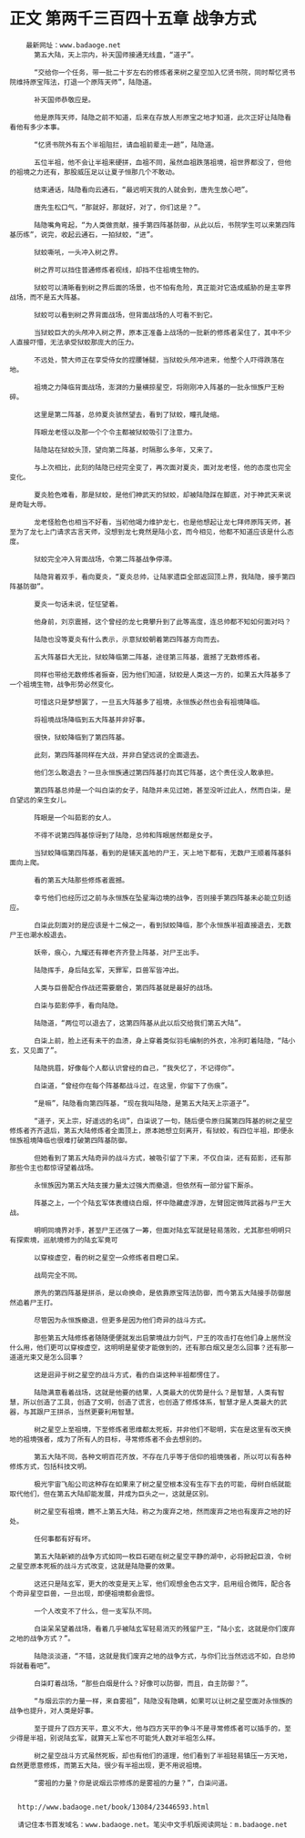 # 正文 第两千三百四十五章 战争方式
        最新网址：www.badaoge.net
          第五大陆，天上宗内，补天国师接通无线蛊，“道子”。
      
          “交给你一个任务，带一批二十岁左右的修炼者来树之星空加入忆贤书院，同时帮忆贤书院维持原宝阵法，打退一个原阵天师”，陆隐道。
      
          补天国师恭敬应是。
      
          他是原阵天师，陆隐之前不知道，后来在存放人形原宝之地才知道，此次正好让陆隐看看他有多少本事。
      
          “忆贤书院外有五个半祖阻拦，请血祖前辈走一趟”，陆隐道。
      
          五位半祖，他不会让半祖来硬拼，血祖不同，虽然血祖跌落祖境，祖世界都没了，但他的祖境之力还有，那股威压足以让夏子恒那几个不敢动。
      
          结束通话，陆隐看向云通石，“最迟明天我的人就会到，唐先生放心吧”。
      
          唐先生松口气，“那就好，那就好，对了，你们这是？”。
      
          陆隐嘴角弯起，“为人类做贡献，接手第四阵基防御，从此以后，书院学生可以来第四阵基历练”，说完，收起云通石，一拍狱蛟，“进”。
      
          狱蛟嘶吼，一头冲入树之界。
      
          树之界可以挡住普通修炼者视线，却挡不住祖境生物的。
      
          狱蛟可以清晰看到树之界后面的场景，也不怕有危险，真正能对它造成威胁的是主宰界战场，而不是五大阵基。
      
          狱蛟可以看到树之界背面战场，但背面战场的人可看不到它。
      
          当狱蛟巨大的头颅冲入树之界，原本正准备上战场的一批新的修炼者呆住了，其中不少人直接吓懵，无法承受狱蛟那庞大的压力。
      
          不远处，赞大师正在享受侍女的捏腰锤腿，当狱蛟头颅冲进来，他整个人吓得跌落在地。
      
          祖境之力降临背面战场，澎湃的力量横掠星空，将刚刚冲入阵基的一批永恒族尸王粉碎。
      
          这里是第二阵基，总帅夏炎骇然望去，看到了狱蛟，瞳孔陡缩。
      
          阵眼龙老怪以及那一个个令主都被狱蛟吸引了注意力。
      
          陆隐站在狱蛟头顶，望向第二阵基，时隔那么多年，又来了。
      
          与上次相比，此刻的陆隐已经完全变了，再次面对夏炎，面对龙老怪，他的态度也完全变化。
      
          夏炎脸色难看，那是狱蛟，是他们神武天的狱蛟，却被陆隐踩在脚底，对于神武天来说是奇耻大辱。
      
          龙老怪脸色也相当不好看，当初他竭力维护龙七，也是他想起让龙七拜师原阵天师，甚至为了龙七上门请求古言天师，没想到龙七竟然是陆小玄，而今相见，他都不知道应该是什么态度。
      
          狱蛟完全冲入背面战场，令第二阵基战争停滞。
      
          陆隐背着双手，看向夏炎，“夏炎总帅，让陆家遗臣全部返回顶上界，我陆隐，接手第四阵基防御”。
      
          夏炎一句话未说，怔怔望着。
      
          他身前，刘京震撼，这个曾经的龙七竟攀升到了此等高度，连总帅都不知如何面对吗？
      
          陆隐也没等夏炎有什么表示，示意狱蛟朝着第四阵基方向而去。
      
          五大阵基巨大无比，狱蛟降临第二阵基，途径第三阵基，震撼了无数修炼者。
      
          同样也带给无数修炼者振奋，因为他们知道，狱蛟是人类这一方的，如果五大阵基多了一个祖境生物，战争形势必然变化。
      
          可惜这只是梦想罢了，一旦五大阵基多了祖境，永恒族必然也会有祖境降临。
      
          将祖境战场降临到五大阵基并非好事。
      
          很快，狱蛟降临到了第四阵基。
      
          此刻，第四阵基同样在大战，并非白望远说的全面退去。
      
          他们怎么敢退去？一旦永恒族通过第四阵基打向其它阵基，这个责任没人敢承担。
      
          第四阵基总帅是一个叫白柒的女子，陆隐并未见过她，甚至没听过此人，然而白柒，是白望远的亲生女儿。
      
          阵眼是一个叫茹影的女人。
      
          不得不说第四阵基惊讶到了陆隐，总帅和阵眼居然都是女子。
      
          当狱蛟降临第四阵基，看到的是铺天盖地的尸王，天上地下都有，无数尸王顺着阵基斜面向上爬。
      
          看的第五大陆那些修炼者震撼。
      
          幸亏他们也经历过之前与永恒族在坠星海边境的战争，否则接手第四阵基未必能立刻适应。
      
          白柒此刻面对的是应该是十二候之一，看到狱蛟降临，那个永恒族半祖直接退去，无数尸王也潮水般退去。
      
          妖帝，痕心，九耀还有禅老齐齐登上阵基，对尸王出手。
      
          陆隐挥手，身后陆玄军，天罪军，巨兽军皆冲出。
      
          人类与巨兽配合作战还需要磨合，第四阵基就是最好的战场。
      
          白柒与茹影停手，看向陆隐。
      
          陆隐道，“两位可以退去了，这第四阵基从此以后交给我们第五大陆”。
      
          白柒上前，脸上还有未干的血渍，身上穿着类似羽毛编制的外衣，冷冽盯着陆隐，“陆小玄，又见面了”。
      
          陆隐挑眉，好像每个人都认识曾经的自己，“我失忆了，不记得你”。
      
          白柒道，“曾经你在每个阵基都战斗过，在这里，你留下了伤痕”。
      
          “是嘛”，陆隐看向第四阵基，“现在我叫陆隐，是第五大陆天上宗道子”。
      
          “道子，天上宗，好遥远的名词”，白柒说了一句，随后便令原归属第四阵基的树之星空修炼者齐齐退后，第五大陆修炼者全面顶上，原本她想立刻离开，有狱蛟，有四位半祖，即便永恒族祖境降临也很难打破第四阵基防御。
      
          但她看到了第五大陆奇异的战斗方式，被吸引留了下来，不仅白柒，还有茹影，还有那那些令主也都惊讶望着战场。
      
          永恒族因为第五大陆支援力量太过强大而撤退，但依然有一部分留下厮杀。
      
          阵基之上，一个个陆玄军体表缠绕白烟，怀中隐藏虚浮游，左臂固定微阵武器与尸王大战。
      
          明明同境界对手，甚至尸王还强了一筹，但面对陆玄军就是轻易落败，尤其那些明明只有探索境，巡航境修为的陆玄军竟可
      
          以穿梭虚空，看的树之星空一众修炼者目瞪口呆。
      
          战局完全不同。
      
          原先的第四阵基是拼杀，是以命换命，是依靠原宝阵法防御，而今第五大陆接手防御居然追着尸王打。
      
          尽管因为永恒族撤退，但更多是因为他们奇异的战斗方式。
      
          那些第五大陆修炼者随随便便就发出启蒙境战力剑气，尸王的攻击打在他们身上居然没什么用，他们更可以穿梭虚空，这明明是星使才能做到的，还有那白烟又是怎么回事？还有那一道道光束又是怎么回事？
      
          这是迥异于树之星空的战斗方式，看的白柒这种半祖都愣住了。
      
          陆隐满意看着战场，这就是他要的结果，人类最大的优势是什么？是智慧，人类有智慧，所以创造了工具，创造了文明，创造了谎言，也创造了修炼体系，智慧才是人类最大的武器，与其跟尸王拼杀，当然更要利用智慧。
      
          树之星空上至祖境，下至修炼者思维都太死板，并非他们不聪明，实在是这里有改天换地的祖境强者，成为了所有人的目标，寻常修炼者不会去想别的。
      
          第五大陆不同，各种文明百花齐放，不存在几乎等于信仰的祖境强者，所以可以有各种修炼方式，包括科技文明。
      
          极光宇宙飞船公司这种存在如果来了树之星空根本没有生存下去的可能，母树白纸就能取代他们，但在第五大陆却能发展，并成为巨头之一，这就是区别。
      
          树之星空有祖境，瞧不上第五大陆，称之为废弃之地，然而废弃之地也有废弃之地的好处。
      
          任何事都有好有坏。
      
          第五大陆新颖的战争方式如同一枚巨石砸在树之星空平静的湖中，必将掀起巨浪，令树之星空原本死板的战斗方式改变，这就是陆隐要的效果。
      
          这还只是陆玄军，更大的改变是天上军，他们观想金色古文字，启用组合微阵，配合各个奇异星空巨兽，一旦出现，即便祖境都会震惊。
      
          一个人改变不了什么，但一支军队不同。
      
          白柒呆呆望着战场，看着几乎被陆玄军轻易消灭的残留尸王，“陆小玄，这就是你们废弃之地的战争方式？”。
      
          陆隐淡淡道，“不错，这就是我们废弃之地的战争方式，与你们比当然远远不如，白总帅将就看看吧”。
      
          白柒盯着战场，“那些白烟是什么？好像可以防御，而且，自主防御？”。
      
          “与烟云宗的力量一样，来自雾祖”，陆隐没有隐瞒，如果可以让树之星空面对永恒族的战争也提升，对人类是好事。
      
          至于提升了四方天平，意义不大，他与四方天平的争斗不是寻常修炼者可以插手的，至少得是半祖，别说陆玄军，就算天上军也不可能凭人数对半祖怎么样。
      
          树之星空战斗方式虽然死板，却也有他们的道理，他们看到了半祖轻易镇压一方天地，自然更愿意修炼，而第五大陆，很少有半祖出现，更不用说祖境。
      
          “雾祖的力量？你是说烟云宗修炼的是雾祖的力量？”，白柒问道。
      
      
      http://www.badaoge.net/book/13084/23446593.html
      
      请记住本书首发域名：www.badaoge.net。笔尖中文手机版阅读网址：m.badaoge.net